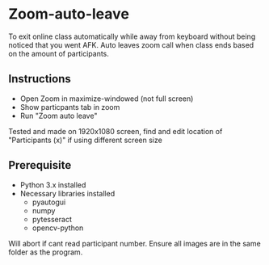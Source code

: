 # Zoom-auto-leave
To exit online class automatically while away from keyboard without being noticed that you went AFK. Auto leaves zoom call when class ends based on the amount of participants.

## Instructions
- Open Zoom in maximize-windowed (not full screen)
- Show particpants tab in zoom
- Run "Zoom auto leave"

Tested and made on 1920x1080 screen, find and edit location of "Participants (x)" if using different screen size

## Prerequisite
- Python 3.x installed
- Necessary libraries installed
  - pyautogui
  - numpy
  - pytesseract
  - opencv-python

Will abort if cant read participant number. Ensure all images are in the same folder as the program.
